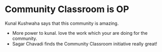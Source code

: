 # Community Classroom is OP

 Kunal Kushwaha says that this community is amazing.
- More power to kunal. love the work which your are doing for the community.
- Sagar Chavadi finds the Community Classroom initiative really great!
